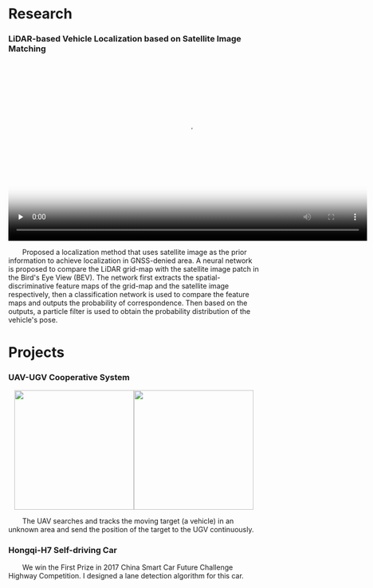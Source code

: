 # Research
### LiDAR-based Vehicle Localization based on Satellite Image Matching
<center>
<video id="video" controls="" preload="none" poster="https://minzhao1995.github.io/figures/paper.png"  width ="720"><source id="mp4" src="https://minzhao1995.github.io/figures/paper.mp4" type="video/mp4"  width="720"></video>
</center>

&ensp;&ensp;&ensp;&ensp;Proposed a localization method that uses satellite image as the prior information to achieve localization in GNSS-denied area. A neural network is proposed to compare the LiDAR grid-map with the satellite image patch in the Bird&apos;s Eye View (BEV). The network first extracts the spatial-discriminative feature maps of the grid-map and the satellite image respectively, then a classification network is used to compare the feature maps and outputs the probability of correspondence. Then based on the outputs, a particle filter is used to obtain the probability distribution of the vehicle&apos;s pose.
	


# Projects
### UAV-UGV Cooperative System
<center class="half">
<img src="https://minzhao1995.github.io/figures/uav.jpg" height ="240"/><img src="https://minzhao1995.github.io/figures/air_ground.png" height ="240"/>
</center>

&ensp;&ensp;&ensp;&ensp;The UAV searches and tracks the moving target (a vehicle) in an unknown area and send the position of the target to the UGV continuously.

### Hongqi-H7 Self-driving Car
&ensp;&ensp;&ensp;&ensp;We win the First Prize in 2017 China Smart Car Future Challenge Highway Competition. I designed a lane detection algorithm for this car.





